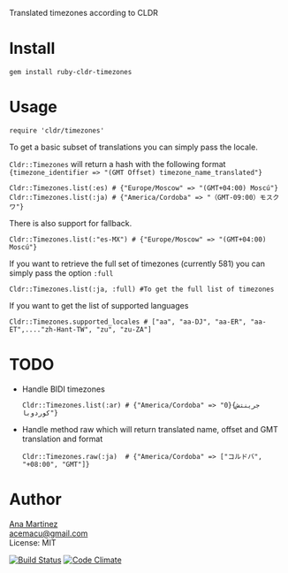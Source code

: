 Translated timezones according to CLDR

Install
=======

    gem install ruby-cldr-timezones

Usage
=====
    require 'cldr/timezones'

To get a basic subset of translations you can simply pass the locale.

```Cldr::Timezones``` will return a hash with the following format
```{timezone_identifier => "(GMT Offset) timezone_name_translated"}```

    Cldr::Timezones.list(:es) # {"Europe/Moscow" => "(GMT+04:00) Moscú"}
    Cldr::Timezones.list(:ja) #	{"America/Cordoba" => "（GMT-09:00）モスクワ"}
    
There is also support for fallback.

    Cldr::Timezones.list(:"es-MX") # {"Europe/Moscow" => "(GMT+04:00) Moscú"}

If you want to retrieve the full set of timezones (currently 581) you can simply pass the option ```:full```

    Cldr::Timezones.list(:ja, :full) #To get the full list of timezones

If you want to get the list of supported languages

    Cldr::Timezones.supported_locales # ["aa", "aa-DJ", "aa-ER", "aa-ET",...."zh-Hant-TW", "zu", "zu-ZA"]

TODO
====
- Handle BIDI timezones

    ```Cldr::Timezones.list(:ar) # {"America/Cordoba" => "0}جرينتش} كوردوبا"}```
- Handle method raw which will return translated name, offset and GMT translation and format

    ```Cldr::Timezones.raw(:ja)  # {"America/Cordoba" => ["コルドバ", "+08:00", "GMT"]}```

Author
======
[Ana Martinez](https://github.com/anamartinez)<br/>
acemacu@gmail.com<br/>
License: MIT<br/>


[![Build Status](https://travis-ci.org/anamartinez/ruby-cldr-timezones.png)](https://travis-ci.org/anamartinez/ruby-cldr-timezones)
[![Code Climate](https://codeclimate.com/badge.png)](https://codeclimate.com/github/anamartinez/ruby-cldr-timezones)
